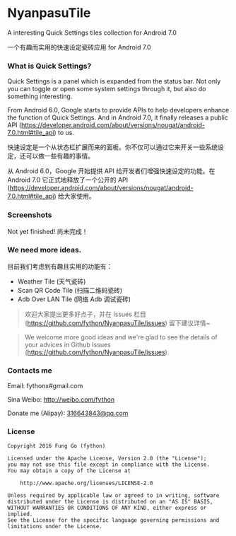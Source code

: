 # NyanpasuTile
A interesting Quick Settings tiles collection for Android 7.0

一个有趣而实用的快速设定瓷砖应用 for Android 7.0


### What is Quick Settings?

Quick Settings is a panel which is expanded from the status bar. Not only you can toggle or open some system settings through it, but also do something interesting.

From Android 6.0, Google starts to provide APIs to help developers enhance the function of Quick Settings. And in Android 7.0, it finally releases a public API (https://developer.android.com/about/versions/nougat/android-7.0.html#tile_api) to us.


快速设定是一个从状态栏扩展而来的面板。你不仅可以通过它来开关一些系统设定，还可以做一些有趣的事情。

从 Android 6.0，Google 开始提供 API 给开发者们增强快速设定的功能。在 Android 7.0 它正式地释放了一个公开的 API (https://developer.android.com/about/versions/nougat/android-7.0.html#tile_api) 给大家使用。

### Screenshots

Not yet finished! 尚未完成！


### We need more ideas.

目前我们考虑到有趣且实用的功能有：

- Weather Tile (天气瓷砖)
- Scan QR Code Tile (扫描二维码瓷砖)
- Adb Over LAN Tile (网络 Adb 调试瓷砖)


>欢迎大家提出更多好点子，并在 Issues 栏目 (https://github.com/fython/NyanpasuTile/issues) 留下建议详情~

>We welcome more good ideas and we're glad to see the details of your advices in Github Issues (https://github.com/fython/NyanpasuTile/issues).


### Contacts me

Email: fythonx#gmail.com

Sina Weibo: http://weibo.com/fython

Donate me (Alipay): 316643843@qq.com


### License

```
Copyright 2016 Fung Go (fython)

Licensed under the Apache License, Version 2.0 (the "License");
you may not use this file except in compliance with the License.
You may obtain a copy of the License at

    http://www.apache.org/licenses/LICENSE-2.0 

Unless required by applicable law or agreed to in writing, software
distributed under the License is distributed on an "AS IS" BASIS,
WITHOUT WARRANTIES OR CONDITIONS OF ANY KIND, either express or implied.
See the License for the specific language governing permissions and
limitations under the License. 
```
